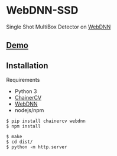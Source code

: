 # WebDNN-SSD
Single Shot MultiBox Detector on [WebDNN](https://mil-tokyo.github.io/webdnn/)

## [Demo](https://webdnn-ssd.netlify.com)

## Installation
Requirements

- Python 3
- [ChainerCV](https://github.com/chainer/chainercv)
- [WebDNN](https://mil-tokyo.github.io/webdnn/)
- nodejs/npm

```
$ pip install chainercv webdnn
$ npm install

$ make
$ cd dist/
$ python -m http.server
```
